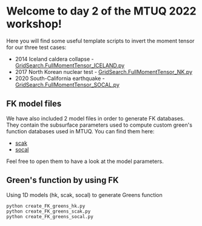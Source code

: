 # Welcome to day 2 of the MTUQ 2022 workshop!

Here you will find some useful template scripts to invert the moment tensor for our three test cases:

- 2014 Iceland caldera collapse -  [GridSearch.FullMomentTensor_ICELAND.py](https://github.com/thurinj/mtuq_workshop_2022/blob/main/GridSearch.FullMomentTensor_ICELAND.py)
- 2017 North Korean nuclear test -  [GridSearch.FullMomentTensor_NK.py](https://github.com/thurinj/mtuq_workshop_2022/blob/main/GridSearch.FullMomentTensor_NK.py)
- 2020 South-California earthquake -  [GridSearch.FullMomentTensor_SOCAL.py](https://github.com/thurinj/mtuq_workshop_2022/blob/main/GridSearch.FullMomentTensor_SOCAL.py)

## FK model files
We have also included 2 model files in order to generate FK databases. They contain the subsurface parameters used to compute custom green's function databases used in MTUQ. You can find them here:
- [scak](https://github.com/thurinj/mtuq_workshop_2022/blob/main/scak)
- [socal](https://github.com/thurinj/mtuq_workshop_2022/blob/main/scak)

Feel free to open them to have a look at the model parameters.

## Green's function by using FK
Using 1D models (hk, scak, socal) to generate Greens function
```shell
python create_FK_greens_hk.py
python create_FK_greens_scak.py
python create_FK_greens_socal.py 
```
